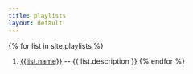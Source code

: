 ```yaml
---
title: playlists
layout: default
---
```

<meta charset="utf8"/>

{% for list in site.playlists %}
1. <a href="{{ list.url | prepend: '.' }}">{{list.name}}</a> -- {{ list.description }} {% endfor %}

